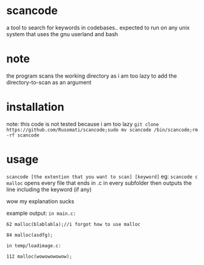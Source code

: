 # scancode
a tool to search for keywords in codebases..
expected to run on any unix system that uses the gnu userland and bash
# note
the program scans the working directory as i am too lazy to
add the directory-to-scan as an argument
# installation
note: 
this code is not tested because i am too lazy
``git clone https://github.com/Rusomati/scancode;sudo mv scancode /bin/scancode;rm -rf scancode``
# usage
``scancode [the extention that you want to scan] [keyword]``
eg:
``scancode c malloc``
opens every file that ends in .c in every subfolder then outputs the line including the keyword (if any)

wow my explanation sucks


example output:
``in main.c:``

``62 malloc(blablabla);//i forgot how to use malloc``

``84 malloc(asdfg);``

``in temp/loadimage.c:``

``112 malloc(wowowowowow);``
